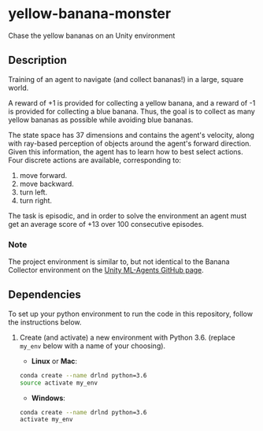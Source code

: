 # yellow-banana-monster
Chase the yellow bananas on an Unity environment


## Description

Training of an agent to navigate (and collect bananas!) in a large, square world. 

A reward of +1 is provided for collecting a yellow banana, and a reward of -1 is provided for collecting a blue banana. Thus, the goal is to collect as many yellow bananas as possible while avoiding blue bananas.

The state space has 37 dimensions and contains the agent's velocity, along with ray-based perception of objects around the agent's forward direction. Given this information, the agent has to learn how to best select actions. Four discrete actions are available, corresponding to:

1. move forward.
2. move backward.
3. turn left.
4. turn right.

The task is episodic, and in order to solve the environment an agent must get an average score of +13 over 100 consecutive episodes.

### Note

The project environment is similar to, but not identical to the Banana Collector environment on the [Unity ML-Agents GitHub page](https://github.com/Unity-Technologies/ml-agents/blob/master/docs/Learning-Environment-Examples.md#banana-collector).

## Dependencies

To set up your python environment to run the code in this repository, follow the instructions below.

1. Create (and activate) a new environment with Python 3.6. (replace `my_env` below with a name of your choosing).

	- __Linux__ or __Mac__: 
	```bash
	conda create --name drlnd python=3.6
	source activate my_env
	```
	- __Windows__: 
	```bash
	conda create --name drlnd python=3.6 
	activate my_env
	```
